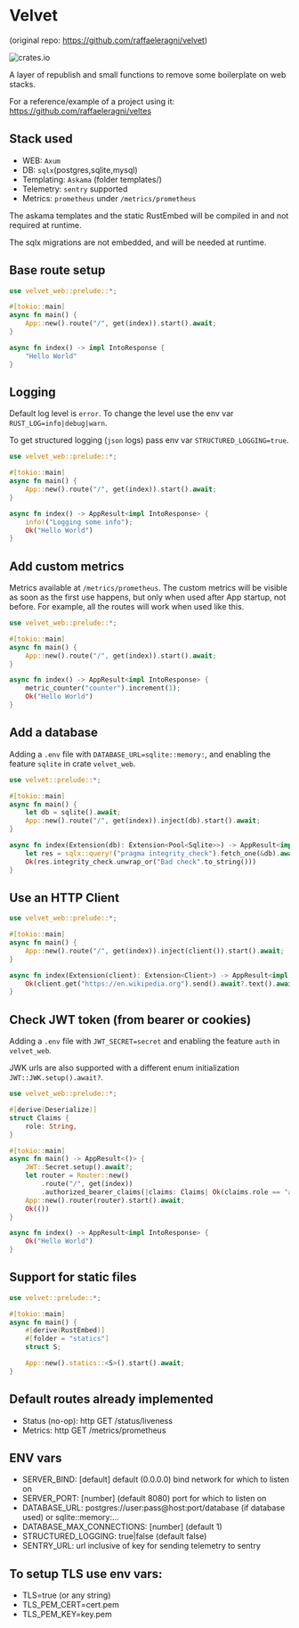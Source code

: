 # Velvet
(original repo: https://github.com/raffaeleragni/velvet)

![crates.io](https://img.shields.io/crates/v/velvet_web)

A layer of republish and small functions to remove some boilerplate on web stacks.

For a reference/example of a project using it: https://github.com/raffaeleragni/veltes

## Stack used

  - WEB: `Axum`
  - DB: `sqlx`(postgres,sqlite,mysql)
  - Templating: `Askama` (folder templates/)
  - Telemetry: `sentry` supported
  - Metrics: `prometheus` under `/metrics/prometheus`

The askama templates and the static RustEmbed will be compiled in and not required at runtime.

The sqlx migrations are not embedded, and will be needed at runtime.

## Base route setup

```rust
use velvet_web::prelude::*;

#[tokio::main]
async fn main() {
    App::new().route("/", get(index)).start().await;
}

async fn index() -> impl IntoResponse {
    "Hello World"
}
```

## Logging

Default log level is `error`. To change the level use the env var `RUST_LOG=info|debug|warn`.

To get structured logging (`json` logs) pass env var `STRUCTURED_LOGGING=true`.

```rust
use velvet_web::prelude::*;

#[tokio::main]
async fn main() {
    App::new().route("/", get(index)).start().await;
}

async fn index() -> AppResult<impl IntoResponse> {
    info!("Logging some info");
    Ok("Hello World")
}
```

## Add custom metrics

Metrics available at `/metrics/prometheus`.
The custom metrics will be visible as soon as the first use happens, but only when used after App startup, not before.
For example, all the routes will work when used like this.

```rust
use velvet_web::prelude::*;

#[tokio::main]
async fn main() {
    App::new().route("/", get(index)).start().await;
}

async fn index() -> AppResult<impl IntoResponse> {
    metric_counter("counter").increment(1);
    Ok("Hello World")
}
```

## Add a database

Adding a `.env` file with `DATABASE_URL=sqlite::memory:`, and enabling the feature `sqlite` in crate `velvet_web`.

```rust
use velvet::prelude::*;

#[tokio::main]
async fn main() {
    let db = sqlite().await;
    App::new().route("/", get(index)).inject(db).start().await;
}

async fn index(Extension(db): Extension<Pool<Sqlite>>) -> AppResult<impl IntoResponse> {
    let res = sqlx::query!("pragma integrity_check").fetch_one(&db).await?;
    Ok(res.integrity_check.unwrap_or("Bad check".to_string()))
}
```

## Use an HTTP Client

```rust
use velvet_web::prelude::*;

#[tokio::main]
async fn main() {
    App::new().route("/", get(index)).inject(client()).start().await;
}

async fn index(Extension(client): Extension<Client>) -> AppResult<impl IntoResponse> {
    Ok(client.get("https://en.wikipedia.org").send().await?.text().await?)
}
```

## Check JWT token (from bearer or cookies)

Adding a `.env` file with `JWT_SECRET=secret` and enabling the feature `auth` in `velvet_web`.

JWK urls are also supported with a different enum initialization `JWT::JWK.setup().await?`.

```rust
use velvet_web::prelude::*;

#[derive(Deserialize)]
struct Claims {
    role: String,
}

#[tokio::main]
async fn main() -> AppResult<()> {
    JWT::Secret.setup().await?;
    let router = Router::new()
        .route("/", get(index))
        .authorized_bearer_claims(|claims: Claims| Ok(claims.role == "admin"));
    App::new().router(router).start().await;
    Ok(())
}

async fn index() -> AppResult<impl IntoResponse> {
    Ok("Hello World")
}
```

## Support for static files

```rust
use velvet::prelude::*;

#[tokio::main]
async fn main() {
    #[derive(RustEmbed)]
    #[folder = "statics"]
    struct S;

    App::new().statics::<S>().start().await;
}
```

## Default routes already implemented

  - Status (no-op): http GET /status/liveness
  - Metrics: http GET /metrics/prometheus

## ENV vars

  - SERVER_BIND: [default] default (0.0.0.0) bind network for which to listen on
  - SERVER_PORT: [number] (default 8080) port for which to listen on
  - DATABASE_URL: postgres://user:pass@host:port/database (if database used) or sqlite::memory:...
  - DATABASE_MAX_CONNECTIONS: [number] (default 1)
  - STRUCTURED_LOGGING: true|false (default false)
  - SENTRY_URL: url inclusive of key for sending telemetry to sentry

## To setup TLS use env vars:

  - TLS=true (or any string)
  - TLS_PEM_CERT=cert.pem
  - TLS_PEM_KEY=key.pem
